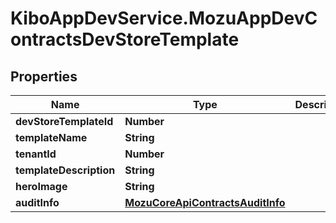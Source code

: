 # KiboAppDevService.MozuAppDevContractsDevStoreTemplate

## Properties

Name | Type | Description | Notes
------------ | ------------- | ------------- | -------------
**devStoreTemplateId** | **Number** |  | [optional] 
**templateName** | **String** |  | [optional] 
**tenantId** | **Number** |  | [optional] 
**templateDescription** | **String** |  | [optional] 
**heroImage** | **String** |  | [optional] 
**auditInfo** | [**MozuCoreApiContractsAuditInfo**](MozuCoreApiContractsAuditInfo.md) |  | [optional] 


